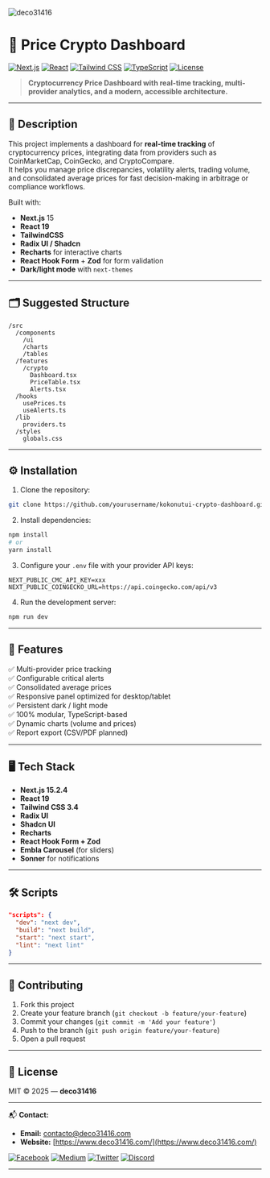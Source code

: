 ![deco31416](https://github.com/deco31416/deco31416/blob/main/public/31416-white.svg)

# 🚀 Price Crypto Dashboard

[![Next.js](https://img.shields.io/badge/Next.js-15.2.4-blue.svg?logo=nextdotjs)](https://nextjs.org/)
[![React](https://img.shields.io/badge/React-19-blue.svg?logo=react)](https://reactjs.org/)
[![Tailwind CSS](https://img.shields.io/badge/TailwindCSS-3.4.17-06B6D4?logo=tailwindcss)](https://tailwindcss.com/)
[![TypeScript](https://img.shields.io/badge/TypeScript-5-3178C6?logo=typescript)](https://www.typescriptlang.org/)
[![License](https://img.shields.io/badge/License-MIT-green.svg)](LICENSE)

> **Cryptocurrency Price Dashboard with real-time tracking, multi-provider analytics, and a modern, accessible architecture.**

---

## 📄 Description

This project implements a dashboard for **real-time tracking** of cryptocurrency prices, integrating data from providers such as CoinMarketCap, CoinGecko, and CryptoCompare.  
It helps you manage price discrepancies, volatility alerts, trading volume, and consolidated average prices for fast decision-making in arbitrage or compliance workflows.  

Built with:  

- **Next.js** 15  
- **React 19**  
- **TailwindCSS**  
- **Radix UI / Shadcn**  
- **Recharts** for interactive charts  
- **React Hook Form** + **Zod** for form validation  
- **Dark/light mode** with `next-themes`

---

## 🗂️ Suggested Structure

```plaintext
/src
  /components
    /ui
    /charts
    /tables
  /features
    /crypto
      Dashboard.tsx
      PriceTable.tsx
      Alerts.tsx
  /hooks
    usePrices.ts
    useAlerts.ts
  /lib
    providers.ts
  /styles
    globals.css
```

---

## ⚙️ Installation

1. Clone the repository:

```bash
git clone https://github.com/yourusername/kokonutui-crypto-dashboard.git
```

2. Install dependencies:

```bash
npm install
# or
yarn install
```

3. Configure your `.env` file with your provider API keys:

```env
NEXT_PUBLIC_CMC_API_KEY=xxx
NEXT_PUBLIC_COINGECKO_URL=https://api.coingecko.com/api/v3
```

4. Run the development server:

```bash
npm run dev
```

---

## 🚀 Features

✅ Multi-provider price tracking  
✅ Configurable critical alerts  
✅ Consolidated average prices  
✅ Responsive panel optimized for desktop/tablet  
✅ Persistent dark / light mode  
✅ 100% modular, TypeScript-based  
✅ Dynamic charts (volume and prices)  
✅ Report export (CSV/PDF planned)  

---

## 🖥️ Tech Stack

- **Next.js 15.2.4**  
- **React 19**  
- **Tailwind CSS 3.4**  
- **Radix UI**  
- **Shadcn UI**  
- **Recharts**  
- **React Hook Form + Zod**  
- **Embla Carousel** (for sliders)  
- **Sonner** for notifications  

---

## 🛠️ Scripts

```json
"scripts": {
  "dev": "next dev",
  "build": "next build",
  "start": "next start",
  "lint": "next lint"
}
```

---

## 🧩 Contributing

1. Fork this project  
2. Create your feature branch (`git checkout -b feature/your-feature`)  
3. Commit your changes (`git commit -m 'Add your feature'`)  
4. Push to the branch (`git push origin feature/your-feature`)  
5. Open a pull request

---

## 🤝 License

MIT © 2025 — **deco31416**

---

📬 **Contact:**
- **Email:** [contacto@deco31416.com](mailto:contacto@deco31416.com)
- **Website:** [https://www.deco31416.com/](https://www.deco31416.com/)

[![Facebook](https://img.shields.io/badge/Facebook-%231877F2.svg?style=for-the-badge&logo=Facebook&logoColor=white)](https://www.facebook.com/deco31416)
[![Medium](https://img.shields.io/badge/Medium-%2312100E.svg?style=for-the-badge&logo=medium&logoColor=white)](https://medium.com/@deco31416)
[![Twitter](https://img.shields.io/badge/Twitter-%231DA1F2.svg?style=for-the-badge&logo=Twitter&logoColor=white)](https://x.com/deco31416)
[![Discord](https://img.shields.io/badge/Discord-%235865F2.svg?style=for-the-badge&logo=Discord&logoColor=white)](https://discord.com/invite/4vwQFmd2)

---
